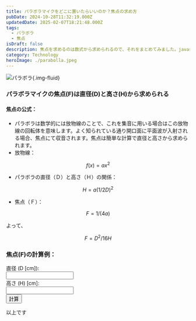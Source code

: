 ```yaml
---
title: パラボラマイクをどこに置いたらいいのか？焦点の求め方
pubDate: 2024-10-28T11:32:19.000Z
updatedDate: 2025-02-07T18:21:48.000Z
tags:
  - パラボラ
  - 焦点
isDraft: false
description: 焦点を求めるのは数式から求められるので、それをまとめてみました。javascriptで計算式を載せました。
category: Technology
heroImage: ./parabolla.jpeg
---
```




![パラボラ](https://object-storage.tyo2.conoha.io/v1/nc_938a9d00d6004f1390c354d4a15ef25b/blog-astro-assets/blog-images/parabolla.jpeg){.img-fluid}



### パラボラマイクの焦点(F)は直径(D)と高さ(H)から求められる

#### 焦点の公式：

- パラボラは数学的には放物線のことで、これを集音に用いる場合はこの放物線の回転体を意味します。よく知られている通り開口面に平面波が入射される場合、焦点にて収音されます。焦点は簡単な計算で直径と高さから求められます。
- 放物線：

$$ f(x) = ax^2 $$

- パラボラの直径（Ｄ）と高さ（Ｈ）の関係：

$$H=a(1/2 D)^2$$

- 焦点（Ｆ）：

$$F=1/(4a)$$

よって、

$$F=D^2/16H$$

### 焦点(F)の計算例：
<div class="row">
<label class="col-sm-5" for="diameter">直径 (D [cm]):</label>
<div  class="col-sm-5">
<input class="form-control" id="diameter" type="number" step="any">
</div>
</div>
<div class="row">
<label class="col-sm-5">高さ (H) [cm]:</label>
<div  class="col-sm-5">
<input class="form-control" id="height" type="number" step="any">
</div>
</div>

<div class="row">
  <button type="button" class="col-sm-5 btn btn-primary" onclick="calculateF()">計算</button>
  <span class="col-sm-5 bg-dark-subtle mx-3" id="result"></span>
</div>

<script>
function calculateF() {
const diameter = parseFloat(document.getElementById("diameter").value);
const height = parseFloat(document.getElementById("height").value); 
if (isNaN(diameter) || isNaN(height) || height === 0) {
document.getElementById("result").textContent = "有効な数値を入力してください。";
return;
}
const F = (Math.pow(diameter, 2)) / (16 * height);             // 結果の表示 
document.getElementById("result").textContent = `Fの値: ${F.toFixed(2)} [cm]`;
}
</script>







以上です

   
